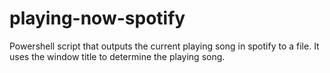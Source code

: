 # playing-now-spotify
Powershell script that outputs the current playing song in spotify to a file. It uses the window title to determine the playing song.
